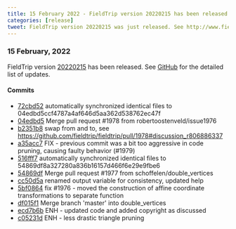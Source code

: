```yaml
---
title: 15 February 2022 - FieldTrip version 20220215 has been released
categories: [release]
tweet: FieldTrip version 20220215 was just released. See http://www.fieldtriptoolbox.org/#15-february-2022
---
```


### 15 February, 2022

FieldTrip version [20220215](http://github.com/fieldtrip/fieldtrip/releases/tag/20220215) has been released.
See [GitHub](https://github.com/fieldtrip/fieldtrip/compare/20220214...20220215) for the detailed list of updates.

#### Commits

- [72cbd52](http://github.com/fieldtrip/fieldtrip/commit/72cbd52) automatically synchronized identical files to 04edbd5ccf4787a4af646d5aa362d538762ec47f
- [04edbd5](http://github.com/fieldtrip/fieldtrip/commit/04edbd5) Merge pull request #1978 from robertoostenveld/issue1976
- [b2351b8](http://github.com/fieldtrip/fieldtrip/commit/b2351b8) swap from and to, see https://github.com/fieldtrip/fieldtrip/pull/1978#discussion_r806886337
- [a35acc7](http://github.com/fieldtrip/fieldtrip/commit/a35acc7) FIX - previous commit was a bit too aggressive in code pruning, causing faulty behavior (#1979)
- [516fff7](http://github.com/fieldtrip/fieldtrip/commit/516fff7) automatically synchronized identical files to 54869df8a327280a836b16157d466f6e29e9fbe6
- [54869df](http://github.com/fieldtrip/fieldtrip/commit/54869df) Merge pull request #1977 from schoffelen/double_vertices
- [cc50d5a](http://github.com/fieldtrip/fieldtrip/commit/cc50d5a) renamed output variable for consistency, updated help
- [5bf0864](http://github.com/fieldtrip/fieldtrip/commit/5bf0864) fix #1976 - moved the construction of affine coordinate transformations to separate function
- [df015f1](http://github.com/fieldtrip/fieldtrip/commit/df015f1) Merge branch 'master' into double_vertices
- [ecd7b6b](http://github.com/fieldtrip/fieldtrip/commit/ecd7b6b) ENH - updated code and added copyright as discussed
- [c05231d](http://github.com/fieldtrip/fieldtrip/commit/c05231d) ENH - less drastic triangle pruning

